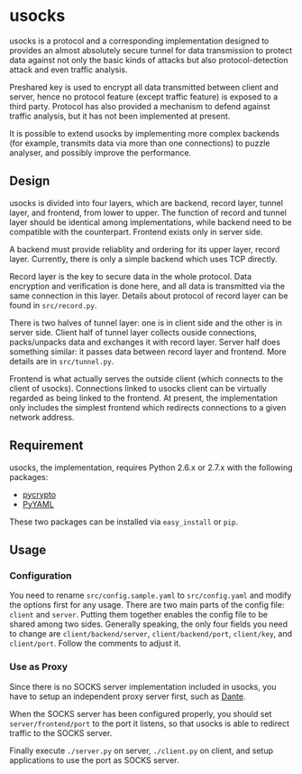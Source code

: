 # usocks

usocks is a protocol and a corresponding implementation designed to
provides an almost absolutely secure tunnel for data transmission to
protect data against not only the basic kinds of attacks but also
protocol-detection attack and even traffic analysis.

Preshared key is used to encrypt all data transmitted between client
and server, hence no protocol feature (except traffic feature) is
exposed to a third party. Protocol has also provided a mechanism to
defend against traffic analysis, but it has not been implemented at
present.

It is possible to extend usocks by implementing more complex backends
(for example, transmits data via more than one connections) to puzzle
analyser, and possibly improve the performance.

## Design

usocks is divided into four layers, which are backend, record layer,
tunnel layer, and frontend, from lower to upper. The function of
record and tunnel layer should be identical among implementations,
while backend need to be compatible with the counterpart. Frontend
exists only in server side.

A backend must provide reliablity and ordering for its upper layer,
record layer. Currently, there is only a simple backend which uses
TCP directly.

Record layer is the key to secure data in the whole protocol. Data
encryption and verification is done here, and all data is transmitted
via the same connection in this layer. Details about protocol of
record layer can be found in `src/record.py`.

There is two halves of tunnel layer: one is in client side and the
other is in server side. Client half of tunnel layer collects ouside
connections, packs/unpacks data and exchanges it with record layer.
Server half does something similar: it passes data between record
layer and frontend. More details are in `src/tunnel.py`.

Frontend is what actually serves the outside client (which connects
to the client of usocks). Connections linked to usocks client can
be virtually regarded as being linked to the frontend. At present,
the implementation only includes the simplest frontend which redirects
connections to a given network address.

## Requirement

usocks, the implementation, requires Python 2.6.x or 2.7.x with the
following packages:

* [pycrypto](https://www.dlitz.net/software/pycrypto/)
* [PyYAML](http://pyyaml.org/)

These two packages can be installed via `easy_install` or `pip`.

## Usage

### Configuration

You need to rename `src/config.sample.yaml` to `src/config.yaml` and
modify the options first for any usage. There are two main parts of
the config file: `client` and `server`. Putting them together enables
the config file to be shared among two sides. Generally speaking, the
only four fields you need to change are `client/backend/server`,
`client/backend/port`, `client/key`, and `client/port`. Follow the
comments to adjust it.

### Use as Proxy

Since there is no SOCKS server implementation included in usocks, you
have to setup an independent proxy server first,
such as [Dante](http://www.inet.no/dante/).

When the SOCKS server has been configured properly, you should set
`server/frontend/port` to the port it listens, so that usocks is able
to redirect traffic to the SOCKS server.

Finally execute `./server.py` on server, `./client.py` on client, and
setup applications to use the port as SOCKS server.
